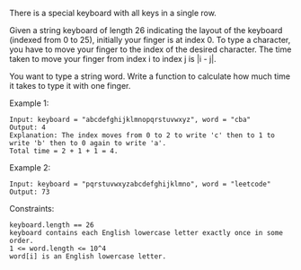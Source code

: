 There is a special keyboard with all keys in a single row.

Given a string keyboard of length 26 indicating the layout of the keyboard (indexed from 0 to 25), initially your finger is at index 0. To type a character, you have to move your finger to the index of the desired character. The time taken to move your finger from index i to index j is |i - j|.

You want to type a string word. Write a function to calculate how much time it takes to type it with one finger.

Example 1:

    Input: keyboard = "abcdefghijklmnopqrstuvwxyz", word = "cba"
    Output: 4
    Explanation: The index moves from 0 to 2 to write 'c' then to 1 to write 'b' then to 0 again to write 'a'.
    Total time = 2 + 1 + 1 = 4.

Example 2:

    Input: keyboard = "pqrstuvwxyzabcdefghijklmno", word = "leetcode"
    Output: 73

Constraints:

    keyboard.length == 26
    keyboard contains each English lowercase letter exactly once in some order.
    1 <= word.length <= 10^4
    word[i] is an English lowercase letter.
